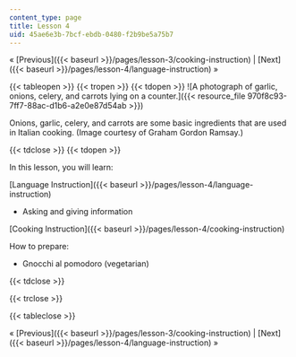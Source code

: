 ```yaml
---
content_type: page
title: Lesson 4
uid: 45ae6e3b-7bcf-ebdb-0480-f2b9be5a75b7
---
```


« [Previous]({{< baseurl >}}/pages/lesson-3/cooking-instruction) | [Next]({{< baseurl >}}/pages/lesson-4/language-instruction) »

{{< tableopen >}}
{{< tropen >}}
{{< tdopen >}}
![A photograph of garlic, onions, celery, and carrots lying on a counter.]({{< resource_file 970f8c93-7ff7-88ac-d1b6-a2e0e87d54ab >}})

Onions, garlic, celery, and carrots are some basic ingredients that are used in Italian cooking. (Image courtesy of Graham Gordon Ramsay.)


{{< tdclose >}}
{{< tdopen >}}


In this lesson, you will learn:

[Language Instruction]({{< baseurl >}}/pages/lesson-4/language-instruction)

*   Asking and giving information

[Cooking Instruction]({{< baseurl >}}/pages/lesson-4/cooking-instruction)

How to prepare:

*   Gnocchi al pomodoro (vegetarian)


{{< tdclose >}}

{{< trclose >}}

{{< tableclose >}}

« [Previous]({{< baseurl >}}/pages/lesson-3/cooking-instruction) | [Next]({{< baseurl >}}/pages/lesson-4/language-instruction) »